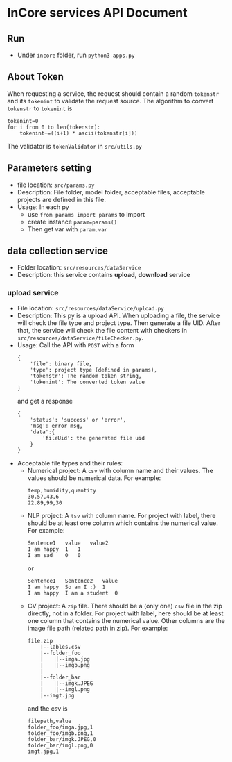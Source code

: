 # InCore services API Document
## Run
- Under `incore` folder, run `python3 apps.py`
## About Token
When requesting a service, the request should contain a random `tokenstr` and its `tokenint` to validate the request source.
The algorithm to convert `tokenstr` to `tokenint` is
```
tokenint=0
for i from 0 to len(tokenstr):
    tokenint+=((i+1) * ascii(tokenstr[i]))
```
The validator is `tokenValidator` in `src/utils.py`

## Parameters setting
- file location: `src/params.py`
- Description: File folder, model folder, acceptable files, acceptable projects are defined in this file. 
- Usage: In each py
  - use `from params import params` to import
  - create instance `param=params()`
  - Then get var with `param.var`
## data collection service
- Folder location: `src/resources/dataService`
- Description: this service contains **upload**, **download** service
### upload service
- File location: `src/resources/dataService/upload.py`
- Description: This py is a upload API. When uploading a file, the service will check the file type and project type. Then generate a file UID. After that, the service will check the file content with checkers in `src/resources/dataService/fileChecker.py`.
- Usage: Call the API with `POST` with a form
    ```
    {
        'file': binary file,
        'type': project type (defined in params),
        'tokenstr': The random token string,
        'tokenint': The converted token value
    }
    ```
    and get a response
    ```
    {
        'status': 'success' or 'error',
        'msg': error msg,
        'data':{
            'fileUid': the generated file uid
        }
    }
    ```
- Acceptable file types and their rules:
  - Numerical project: A `csv` with column name and their values. The values should be numerical data. For example:
    ```
    temp,humidity,quantity
    30.57,43,6
    22.89,99,30
    ```
  - NLP project: A `tsv` with column name. For project with label, there should be at least one column  which contains the numerical value. For example:
    ```
    Sentence1	value	value2
    I am happy	1	1
    I am sad	0	0
    ```
    or
    ```
    Sentence1	Sentence2	value
    I am happy	So am I :)	1
    I am happy	I am a student	0
    ```
  - CV project: A `zip` file. There should be a (only one) `csv` file in the zip directly, not in a folder. For project with label, here should be at least one column that contains the numerical value. Other columns are the image file path (related path in zip). For example:
    ```
    file.zip
        |--lables.csv
        |--folder_foo
        |    |--imga.jpg
        |    |--imgb.png
        |
        |--folder_bar
        |    |--imgk.JPEG
        |    |--imgl.png
        |--imgt.jpg
    ```
    and the csv is
    ```
    filepath,value
    folder_foo/imga.jpg,1
    folder_foo/imgb.png,1
    folder_bar/imgk.JPEG,0
    folder_bar/imgl.png,0
    imgt.jpg,1
    ```
